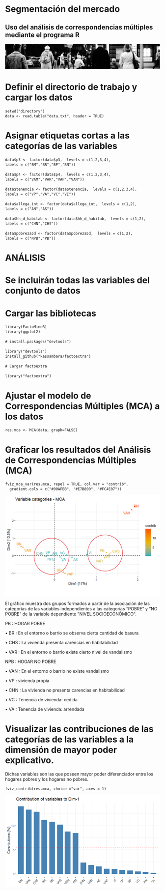 # Segmentación del mercado

## Uso del análisis de correspondencias múltiples mediante el programa R

![People](docs/assets/images/Banner_people.jpg)

# Definir el directorio de trabajo y cargar los datos
```
setwd("directory")
data <- read.table("data.txt", header = TRUE) 
```
# Asignar etiquetas cortas a las categorías de las variables
```
data$p3 <- factor(data$p3,  levels = c(1,2,3,4),
labels = c("BM","BR","BP","BN"))

data$p4 <- factor(data$p4,  levels = c(1,2,3,4),
labels = c("VAM","VAR","VAP","VAN"))

data$tenencia <- factor(data$tenencia,  levels = c(1,2,3,4),
labels = c("VP","VA","VC","VI"))

data$allega_int <- factor(data$allega_int,  levels = c(1,2),
labels = c("AN","AS"))

data$hh_d_habitab <- factor(data$hh_d_habitab,  levels = c(1,2),
labels = c("CHN","CHS"))

data$pobreza5d <- factor(data$pobreza5d,  levels = c(1,2),
labels = c("NPB","PB"))
```
# ANÁLISIS

# Se incluirán todas las variables del conjunto de datos

# Cargar las bibliotecas
```
library(FactoMineR)
library(ggplot2)

# install.packages("devtools")

library("devtools")
install_github("kassambara/factoextra")

# Cargar factoextra

library("factoextra")
```
# Ajustar el modelo de Correspondencias Múltiples (MCA) a los datos
```
res.mca <- MCA(data, graph=FALSE)
```
# Graficar los resultados del Análisis de Correspondencias Múltiples (MCA)
```
fviz_mca_var(res.mca, repel = TRUE, col.var = "contrib",
  gradient.cols = c("#00AFBB", "#E7B800", "#FC4E07"))
```
![AMC plot](docs/assets/images/ACM_Casen_2022_RM_JHogar.png)

El gráfico muestra dos grupos formados a partir de la asociación de las categorías de las variables independientes a las categorías “POBRE” y “NO POBRE” de la variable dependiente "NIVEL SOCIOECONÓMICO".


PB	:	HOGAR POBRE


•  BR	:	En el entorno o barrio se observa cierta cantidad de basura

•  CHS	:	La vivienda presenta carencias en habitabilidad

•  VAR	:	En el entorno o barrio existe cierto nivel de vandalismo
  

NPB	:	HOGAR NO POBRE


•  VAN	:	En el entorno o barrio no existe vandalismo

•  VP	:	vivienda propia

•  CHN	:	La vivienda no presenta carencias en habitabilidad

•  VC	:	Tenencia de vivienda: cedida

•  VA	:	Tenencia de vivienda: arrendada

# Visualizar las contribuciones de las categorías de las variables a la dimensión de mayor poder explicativo.
Dichas variables son las que poseen mayor poder diferenciador entre los hogares pobres y los hogares no pobres.
```
fviz_contrib(res.mca, choice ="var", axes = 1)
```
![Contributions](docs/assets/images/ACM_Variable_categories_contributions_on_axes_1.png)

